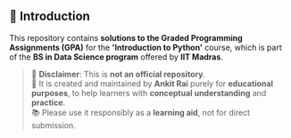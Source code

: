 ## 📘 Introduction

This repository contains **solutions to the Graded Programming Assignments (GPA)** for the **'Introduction to Python'** course, which is part of the **BS in Data Science program** offered by **IIT Madras**.

> 🚫 **Disclaimer**: This is **not an official repository**.  
> 🧠 It is created and maintained by **Ankit Rai** purely for **educational purposes**, to help learners with **conceptual understanding** and **practice**.  
> 📚 Please use it responsibly as a **learning aid**, not for direct submission.
